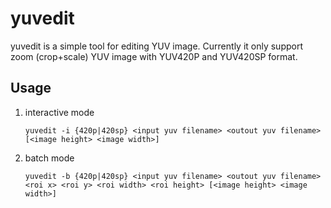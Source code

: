 # yuvedit

yuvedit is a simple tool for editing YUV image. Currently it only support zoom (crop+scale) YUV image with YUV420P and YUV420SP format.


## Usage
1. interactive mode
   ```
   yuvedit -i {420p|420sp} <input yuv filename> <outout yuv filename> [<image height> <image width>]
   ```
2. batch mode
   ```
   yuvedit -b {420p|420sp} <input yuv filename> <outout yuv filename> <roi x> <roi y> <roi width> <roi height> [<image height> <image width>]
   ```

